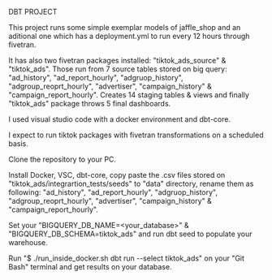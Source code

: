DBT PROJECT

This project runs some simple exemplar models of jaffle_shop and an aditional one which has a deployment.yml
to run every 12 hours through fivetran. 

It has also two fivetran packages installed: "tiktok_ads_source" & "tiktok_ads". Those run from 7 source tables
stored on big query: "ad_history", "ad_report_hourly", "adgruop_history", "adgroup_reoprt_hourly", "advertiser", 
"campaign_history" & "campaign_report_hourly". Creates 14 staging tables & views and finally "tiktok_ads" package throws
5 final dashboards.

I used visual studio code with a docker environment and dbt-core.

I expect to run tiktok packages with fivetran transformations on a scheduled basis.

Clone the repository to your PC.

Install Docker, VSC, dbt-core, copy paste the .csv files stored on "tiktok_ads/integrartion_tests/seeds" to "data"
directory, rename them as following: "ad_history", "ad_report_hourly", "adgruop_history", "adgroup_reoprt_hourly", "advertiser", 
"campaign_history" & "campaign_report_hourly".

Set your "BIGQUERY_DB_NAME=<your_database>" & "BIGQUERY_DB_SCHEMA=tiktok_ads" and run dbt seed to populate your warehouse.

Run "$ ./run_inside_docker.sh dbt run --select tiktok_ads" on your "Git Bash" terminal and get results on your database.
